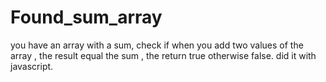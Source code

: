 # Found_sum_array
you have an array with a sum, check if when you add two values of the array , the result equal the sum , the return true otherwise false.
did it with javascript.
